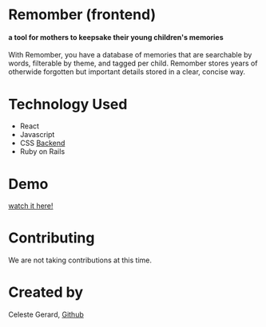 # Remomber (frontend)
#### a tool for mothers to keepsake their young children's memories ####

With Remomber, you have a database of memories that are searchable by words, filterable by theme, and tagged per child. Remomber stores years of otherwide forgotten but important details stored in a clear, concise way. 

# Technology Used
  * React
  * Javascript
  * CSS
  [Backend](https://github.com/celestegerard/remomber_b)
  * Ruby on Rails

# Demo
[watch it here!](https://www.youtube.com/watch?v=ZIZvbi9XrBE&feature=youtu.be)

# Contributing
We are not taking contributions at this time.

# Created by
Celeste Gerard, [Github](https://github.com/celestegerard)

